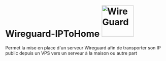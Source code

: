 # Wireguard-IPToHome <img src="https://play-lh.googleusercontent.com/tixGgVipnsaKeGQzykJfgSEhUc_YYMSsr3gwBuPTpXb2F1BKPVzv5OxfCrpS8OAXXh8" alt="WireGuard" width="100"/>
Permet la mise en place d'un serveur Wireguard afin de transporter son IP public depuis un VPS vers un serveur à la maison ou autre part
